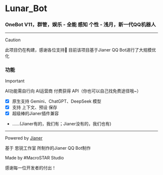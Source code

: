 # Lunar_Bot
### OneBot V11，群管，娱乐 - 全能 感知 个性 - 浅月，新一代QQ机器人
----

> [!Caution]
> 
> 此项目仍在构建，感谢各位支持🙏
> 目前该项目基于Jianer QQ Bot进行了大规模优化

### 功能

> [!Important] 
> AI功能需自行向 AI运营商 付费获得 API（你也可以自己找免费途径哦~）
- [x] 原生支持 Gemini、ChatGPT、DeepSeek 模型
- [x] 支持 上下文、预设 保存
- [x] 超级棒的Jianer插件兼容
- ……(Jianer有的，我们有；Jianer没有的，我们也有)
----

Powered by [Jianer](https://github.com/SRInternet-Studio/Jianer_QQ_bot)

基于 思锐工作室 所制作的Jianer QQ Bot制作

Made by #MacroSTAR Studio

感谢每一位开发者的付出！
